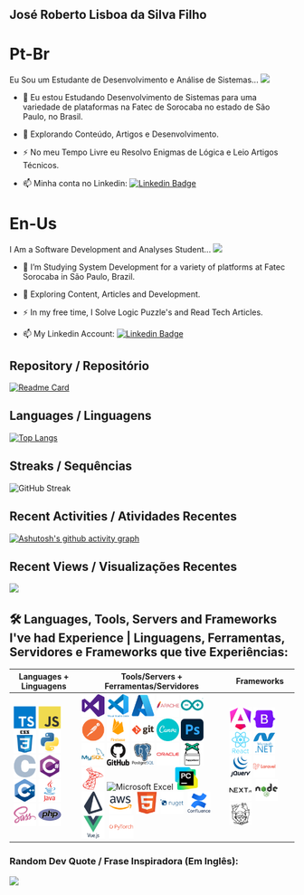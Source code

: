 ## José Roberto Lisboa da Silva Filho
<!--
Metrics Source
<picture>
  <img src="/github-metrics.svg" alt="Metrics">
</picture>
-->
<!--
Main
**Proceed15/Proceed15** is a ✨ _special_ ✨ repository because its `README.md` (this file) appears on your GitHub profile.

Here are some ideas to get you started:

- 🔭 I’m currently working on ...
- 🌱 I’m currently learning ...
- 👯 I’m looking to collaborate on ...
- 🤔 I’m looking for help with ...
- 💬 Ask me about ...
- 📫 How to reach me: ...
- 😄 Pronouns: ...
- ⚡ Fun fact: ...
-->
<!-- https://github.com/algebrot/clone-wars-website/tree/main -->
# Pt-Br
Eu Sou um Estudante de Desenvolvimento e Análise de Sistemas... <kbd><img src="https://i.giphy.com/3oKIPnAiaMCws8nOsE.webp" width="33"></kbd>

- :telescope: Eu estou Estudando Desenvolvimento de Sistemas para uma variedade de plataformas na Fatec de Sorocaba no estado de São Paulo, no Brasil.

- :seedling: Explorando Conteúdo, Artigos e Desenvolvimento.

- :zap: No meu Tempo Livre eu Resolvo Enigmas de Lógica e Leio Artigos Técnicos.

- :mailbox: Minha conta no Linkedin: [![Linkedin Badge](https://img.shields.io/badge/-José-blue?style=flat&logo=Linkedin&logoColor=white)](https://br.linkedin.com/in/jos%C3%A9-roberto-lisboa-da-silva-filho-ab4b492a6)

# En-Us
I Am a Software Development and Analyses Student... <kbd><img src="https://i.giphy.com/3oKIPnAiaMCws8nOsE.webp" width="33"></kbd>

- :telescope: I’m Studying System Development for a variety of platforms at Fatec Sorocaba in São Paulo, Brazil.

- :seedling: Exploring Content, Articles and Development.

- :zap: In my free time, I Solve Logic Puzzle's and Read Tech Articles.

- :mailbox: My Linkedin Account: [![Linkedin Badge](https://img.shields.io/badge/-Jose-blue?style=flat&logo=Linkedin&logoColor=white)](https://br.linkedin.com/in/jos%C3%A9-roberto-lisboa-da-silva-filho-ab4b492a6)
<!--
<div align="left"> 
<a href="https://github.com/anuraghazra/github-readme-stats#gh-light-mode-only">
<img height=300 src="https://github-readme-stats-git-masterrstaa-rickstaa.vercel.app/api/top-langs/?username=proceed15&layout=compact&langs_count=12&hide_border=true&role=owner,collaborator&theme=default#gh-light-mode-only" alt="Jose's Language stats" />
</a>
</div>
-->
## Repository / Repositório
[![Readme Card](https://github-readme-stats.vercel.app/api/pin/?username=Proceed15&repo=Proceed15&show_owner=true)](https://github.com/anuraghazra/github-readme-stats)

## Languages / Linguagens
[![Top Langs](https://github-readme-stats.vercel.app/api/top-langs/?username=Proceed15&langs_count=20&layout=pie&theme=dark)](https://github.com/anuraghazra/github-readme-stats)

<!--
[![trophy](https://github-profile-trophy.vercel.app/?username=proceed15)](https://github.com/ryo-ma/github-profile-trophy)
-->

<!--
![Proceed15's GitHub stats](https://github-readme-stats.vercel.app/api?username=Proceed15&show_icons=true&theme=transparent)
![Top Langs](https://github-readme-stats.vercel.app/api/top-langs/?username=Proceed15&layout=compact&theme=default)
-->
## Streaks / Sequências
![GitHub Streak](http://github-readme-streak-stats.herokuapp.com?user=Proceed15&theme=blue-green&mode=weekly)

## Recent Activities / Atividades Recentes
[![Ashutosh's github activity graph](https://github-readme-activity-graph.vercel.app/graph?username=proceed15&point=FEAD17&bg_color=02121C&theme=github-compact)](https://github.com/ashutosh00710/github-readme-activity-graph)
## Recent Views / Visualizações Recentes
![](https://komarev.com/ghpvc/?username=proceed15)
<!-- Remember to Use it Yourself: &nbsp; <img src="" title="" alt="" width="40" height="40"/>&nbsp;...-->
## :hammer_and_wrench: Languages, Tools, Servers and Frameworks I've had Experience | Linguagens, Ferramentas, Servidores e Frameworks que tive Experiências:

| Languages + Linguagens | Tools/Servers + Ferramentas/Servidores | Frameworks |
| --- | --- | --- |
| <img src="https://github.com/devicons/devicon/blob/master/icons/typescript/typescript-original.svg" title="TypeScript" alt="TypeScript" width="40" height="40"/>&nbsp;<img src="https://github.com/devicons/devicon/blob/master/icons/javascript/javascript-original.svg" title="JavaScript" alt="JavaScript" width="40" height="40"/>&nbsp;<img src="https://github.com/devicons/devicon/blob/master/icons/css3/css3-original-wordmark.svg" title="CSS3" alt="CSS" width="40" height="40"/>&nbsp;<img src="https://github.com/devicons/devicon/blob/master/icons/python/python-original.svg" title="Python" alt="Python" width="40" height="40"/>&nbsp;<img src="https://github.com/devicons/devicon/blob/master/icons/c/c-original.svg" title="C" alt="C" width="40" height="40"/>&nbsp;<img src="https://github.com/devicons/devicon/blob/master/icons/csharp/csharp-original.svg" title="CSharp" alt="CSharp" width="40" height="40"/>&nbsp;<img src="https://github.com/devicons/devicon/blob/master/icons/cplusplus/cplusplus-original.svg" title="C++" alt="C++" width="40" height="40"/>&nbsp;<img src="https://github.com/devicons/devicon/blob/master/icons/java/java-original-wordmark.svg" title="Java" alt="Java" width="40" height="40"/>&nbsp;<img src="https://github.com/devicons/devicon/blob/master/icons/sass/sass-original.svg" title="SASS" alt="SASS" width="40" height="40"/>&nbsp;<img src="https://github.com/devicons/devicon/blob/master/icons/php/php-original.svg" title="PHP" alt="PHP" width="40" height="40"/>|<img src="https://github.com/devicons/devicon/blob/master/icons/visualstudio/visualstudio-plain.svg" title="Visual Studio" alt="Visual Studio" width="40" height="40"/>&nbsp;<img src="https://github.com/devicons/devicon/blob/master/icons/vscode/vscode-original-wordmark.svg" title="VSCode" alt="Visual Studio Code" width="40" height="40"/>&nbsp;<img src="https://github.com/devicons/devicon/blob/master/icons/azure/azure-original.svg" title="Azure" alt="Azure" width="40" height="40"/>&nbsp;<img src="https://github.com/devicons/devicon/blob/master/icons/apache/apache-original-wordmark.svg" title="Apache" alt="Apache Server" width="40" height="40"/>&nbsp;<img src="https://github.com/devicons/devicon/blob/master/icons/arduino/arduino-original.svg" title="Arduino" alt="Arduino" width="40" height="40"/>&nbsp;<img src="https://github.com/devicons/devicon/blob/master/icons/postman/postman-original.svg" title="Postman" alt="Postman" width="40" height="40"/>&nbsp;<img src="https://github.com/devicons/devicon/blob/master/icons/firebase/firebase-plain-wordmark.svg" title="Firebase" alt="Firebase" width="40" height="40"/>&nbsp;<img src="https://github.com/devicons/devicon/blob/master/icons/git/git-original-wordmark.svg" title="Git" alt="Git" width="40" height="40"/>&nbsp;<img src="https://github.com/devicons/devicon/blob/master/icons/canva/canva-original.svg" title="Canva" alt="Canva" width="40" height="40"/>&nbsp;<img src="https://github.com/devicons/devicon/blob/master/icons/photoshop/photoshop-original.svg" title="Photoshop" alt="Photoshop" width="40" height="40"/>&nbsp;<img src="https://github.com/devicons/devicon/blob/master/icons/mysql/mysql-original-wordmark.svg" title="MySQL" alt="MySQL" width="40" height="40"/>&nbsp;<img src="https://github.com/devicons/devicon/blob/master/icons/github/github-original-wordmark.svg" title="Github" alt="Github" width="40" height="40"/>&nbsp;<img src="https://github.com/devicons/devicon/blob/master/icons/postgresql/postgresql-original-wordmark.svg" title="PostgreSQL" alt="PostgreSQL" width="40" height="40"/>&nbsp;<img src="https://github.com/devicons/devicon/blob/master/icons/oracle/oracle-original.svg" title="Oracle" alt="Oracle" width="40" height="40"/>&nbsp;<img src="https://github.com/devicons/devicon/blob/master/icons/puppeteer/puppeteer-original.svg" title="Puppeteer" alt="Puppeteer" width="40" height="40"/>&nbsp;<img src="https://github.com/devicons/devicon/blob/master/icons/microsoftsqlserver/microsoftsqlserver-plain.svg" title="SQL Server" alt="SQL Server" width="40" height="40"/>&nbsp;<img src="https://github.com/sempostma/office365-icons/blob/master/svg/excel.svg" title="Excel" alt="Microsoft Excel" width="40" height="40"/>&nbsp;<img src="https://github.com/devicons/devicon/blob/master/icons/pycharm/pycharm-original.svg" title="pycharm" alt="Pycharm Idle" width="40" height="40"/>&nbsp; <img src="https://github.com/devicons/devicon/blob/master/icons/prisma/prisma-original.svg" title="Prisma" alt="Prisma Software" width="40" height="40"/>&nbsp; <img src="https://github.com/devicons/devicon/blob/master/icons/amazonwebservices/amazonwebservices-original-wordmark.svg" title="AWS Amazon Web Services" alt="AWS Amazon Web Services" width="40" height="40"/>&nbsp; <img src="https://github.com/devicons/devicon/blob/master/icons/html5/html5-original.svg" title="HTML5" alt="HTML" width="40" height="40"/>&nbsp;<img src="https://github.com/devicons/devicon/blob/master/icons/nuget/nuget-original-wordmark.svg" title="NuGet" alt="NuGet" width="40" height="40"/>&nbsp; <img src="https://github.com/devicons/devicon/blob/master/icons/confluence/confluence-original-wordmark.svg" title="Confluence" alt="Confluence" width="40" height="40"/>&nbsp; <img src="https://github.com/devicons/devicon/blob/master/icons/vuejs/vuejs-original-wordmark.svg" title="VueJS" alt="VueJS" width="40" height="40"/>&nbsp; <img src="https://github.com/devicons/devicon/blob/master/icons/pytorch/pytorch-plain-wordmark.svg" title="PyTorchLearning" alt="PyTorchLearning" width="43" height="40"/>|<img src="https://github.com/devicons/devicon/blob/master/icons/angular/angular-original.svg" title="Angular" alt="Angular" width="39" height="39"/>&nbsp;<img src="https://github.com/devicons/devicon/blob/master/icons/bootstrap/bootstrap-original.svg" title="Bootstrap" alt="Bootstrap" width="39" height="39"/>&nbsp;<img src="https://github.com/devicons/devicon/blob/master/icons/react/react-original-wordmark.svg" title="React" alt="React" width="39" height="39"/>&nbsp;<img src="https://github.com/devicons/devicon/blob/master/icons/dot-net/dot-net-plain-wordmark.svg" title=".NET" alt=".NET" width="39" height="39"/>&nbsp;<img src="https://github.com/devicons/devicon/blob/master/icons/jquery/jquery-original-wordmark.svg" title="jQuery" alt="jQuery" width="39" height="39"/>&nbsp;<img src="https://github.com/devicons/devicon/blob/master/icons/laravel/laravel-original-wordmark.svg" title="Laravel" alt="Laravel" width="39" height="39"/>&nbsp;<img src="https://github.com/devicons/devicon/blob/master/icons/nextjs/nextjs-original-wordmark.svg" title="Next.js" alt="Next.js" width="39" height="39"/>&nbsp; <img src="https://github.com/devicons/devicon/blob/master/icons/nodejs/nodejs-original-wordmark.svg" title="NodeJS" alt="Node from JS" width="39" height="39"/>&nbsp; <img src="https://github.com/devicons/devicon/blob/master/icons/composer/composer-line.svg" title="Composer" alt="Composer" width="39" height="39"/>

### Random Dev Quote / Frase Inspiradora (Em Inglês):
![](https://quotes-github-readme.vercel.app/api?type=vetical&theme=light)

